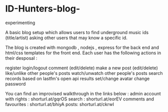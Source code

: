 # ID-Hunters-blog-
experimenting


A basic blog setup which allows users to find underground music ids (title/artist) asking other users that may know a specific id.

The blog is created with mongodb , nodejs , express for the back end and html/css templates for the front end.
Each user has the following actions in their desposal :

register
login/logout
comment (edit/delete)
make a new post (edit/delete)
like/unlike other people's posts
watch/unwatch other people's posts
search records based on lastfm's open api results
set/change avatar
change password




You can find an improvised walkthrough in the links below : 
admin account with rights : shorturl.at/gqrOS
search : shorturl.at/eorEV
comments and favourites : shorturl.at/bhiyA
posts: shorturl.at/ckrwI
